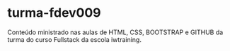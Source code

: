 # turma-fdev009
Conteúdo ministrado nas aulas de HTML, CSS, BOOTSTRAP e GITHUB da turma do curso Fullstack da escola iwtraining.
